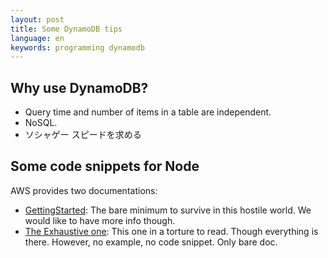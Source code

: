 ```yaml
---
layout: post
title: Some DynamoDB tips
language: en
keywords: programming dynamodb
---
```


## Why use DynamoDB?

- Query time and number of items in a table are independent.
- NoSQL.
- ソシャゲー スピードを求める

## Some code snippets for Node

AWS provides two documentations:

- [GettingStarted](http://docs.aws.amazon.com/amazondynamodb/latest/gettingstartedguide/GettingStarted.NodeJs.html): The bare minimum to survive in this hostile world. We would like to have more info though.
- [The Exhaustive one](http://docs.aws.amazon.com/AWSJavaScriptSDK/latest/AWS/DynamoDB.html): This one in a torture to read. Though everything is there. However, no example, no code snippet. Only bare doc.
